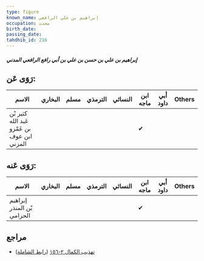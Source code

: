 ```yaml
---
type: figure
known_name: إبراهيم بن علي الرافعي
occupation: محدث
birth_date:
passing_date:
tahdhib_id: 216
---
```

##### إبراهيم بن علي بن حسن بن علي بن أبي رافع الرافعي المدني

## رَوَى عَن:
| الاسم                                       | البخاري | مسلم | الترمذي | النسائي | ابن ماجه | أبي داود | Others |
| ------------------------------------------- | ------- | ---- | ------- | ------- | -------- | -------- | ------ |
| كثير بْن عَبد الله بن عَمْرو ابن عوف المزني |         |      |         |         | ✔        |          |        |
## رَوَى عَنه:
| الاسم                      | البخاري | مسلم | الترمذي | النسائي | ابن ماجه | أبي داود | Others |
| -------------------------- | ------- | ---- | ------- | ------- | -------- | -------- | ------ |
| إبراهيم بْن المنذر الحزامي |         |      |         |         | ✔        |          |        |
## مراجع
- [تهذيب الكمال ٢-١٥٦](obsidian://open?vault=Tahdhib-al-Kamal&file=Figures/٢١٦-إبراهيم%20بن%20علي%20بن%20حسن%20بن%20علي%20بن%20أبي%20رافع%20الرافعي%20المدني) ([رابط الشاملة](https://shamela.ws/book/3722/637))